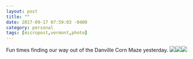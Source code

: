 ```yaml
---
layout: post
title: ""
date: 2017-09-17 07:59:03 -0400
category: personal
tags: [micropost,vermont,photo]
---
```


Fun times finding our way out of the Danville Corn Maze yesterday. ![](https://thecave-com.s3.amazonaws.com/Photo-2017-09-17-07-47-XQINgFhXw8Q2PWzIYJy8.jpg)![](https://thecave-com.s3.amazonaws.com/Photo-2017-09-17-07-54-LhoVarU9ojDFeLCKxqgd.jpg)![](https://thecave-com.s3.amazonaws.com/Photo-2017-09-17-07-56-fTjG3bwenpUuQqtxqiiT.jpg)

